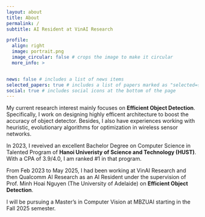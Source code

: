 ```yaml
---
layout: about
title: About
permalink: /
subtitle: AI Resident at VinAI Research

profile:
  align: right
  image: portrait.png
  image_circular: false # crops the image to make it circular
  more_info: >


news: false # includes a list of news items
selected_papers: true # includes a list of papers marked as "selected={true}"
social: true # includes social icons at the bottom of the page
---
```


My current research interest mainly focuses on **Efficient Object Detection**. Specifically, I work on designing highly efficent architecture to boost the accuracy of object detector. Besides, I also have experiences working with heuristic, evolutionary algorithms for optimization in wireless sensor networks.   

In 2023, I reveived an excellent Bachelor Degree on Computer Science in Talented Program of **Hanoi Univeristy of Science and Technology (HUST)**. With a CPA of 3.9/4.0, I am ranked #1 in that program.

From Feb 2023 to May 2025, I had been working at VinAI Research and then Qualcomm AI Research as an AI Resident under the supervision of Prof. Minh Hoai Nguyen (The University of Adelaide) on **Efficient Object Detection**.

I will be pursuing a Master’s in Computer Vision at MBZUAI starting in the Fall 2025 semester.
